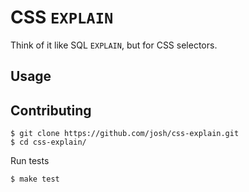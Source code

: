 CSS `EXPLAIN`
=============

Think of it like SQL `EXPLAIN`, but for CSS selectors.


## Usage

## Contributing


    $ git clone https://github.com/josh/css-explain.git
    $ cd css-explain/

Run tests

    $ make test
